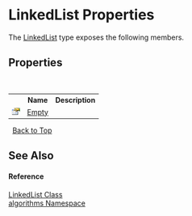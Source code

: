 # LinkedList Properties
 

The <a href="9e9192c3-e9fe-0d0d-6b79-ded6dbd5d22b">LinkedList</a> type exposes the following members.


## Properties
&nbsp;<table><tr><th></th><th>Name</th><th>Description</th></tr><tr><td>![Public property](media/pubproperty.gif "Public property")</td><td><a href="b56804d1-484b-febe-6e3a-7df4374b810e">Empty</a></td><td /></tr></table>&nbsp;
<a href="#linkedlist-properties">Back to Top</a>

## See Also


#### Reference
<a href="9e9192c3-e9fe-0d0d-6b79-ded6dbd5d22b">LinkedList Class</a><br /><a href="82f88b43-fdc9-bc99-9558-75fce96d448f">algorithms Namespace</a><br />